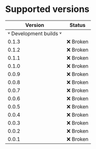 # Supported versions

| Version | Status   |
|---------|----------|
| ˅ Development builds ˅  |  |
| 0.1.3  | ❌ Broken |
| 0.1.2  | ❌ Broken |
| 0.1.1  | ❌ Broken |
| 0.1.0  | ❌ Broken |
| 0.0.9  | ❌ Broken |
| 0.0.8  | ❌ Broken |
| 0.0.7  | ❌ Broken |
| 0.0.6  | ❌ Broken |
| 0.0.5  | ❌ Broken |
| 0.0.4  | ❌ Broken |
| 0.0.3  | ❌ Broken |
| 0.0.2  | ❌ Broken |
| 0.0.1  | ❌ Broken |
